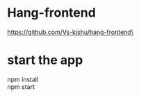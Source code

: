 # Hang-frontend
https://github.com/Vs-kishu/hang-frontend\

# start the app
npm install\
npm start

